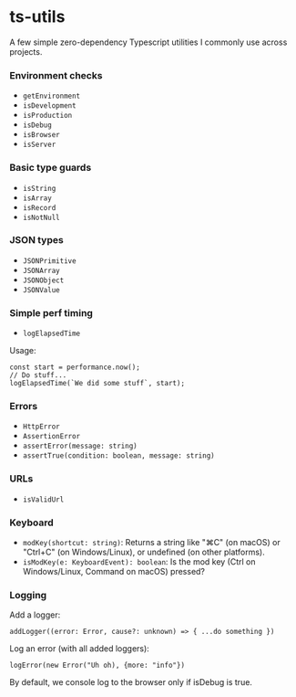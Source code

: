 # ts-utils

A few simple zero-dependency Typescript utilities I commonly use across projects.

### Environment checks

- `getEnvironment`
- `isDevelopment`
- `isProduction`
- `isDebug`
- `isBrowser`
- `isServer`

### Basic type guards

- `isString`
- `isArray`
- `isRecord`
- `isNotNull`

### JSON types

- `JSONPrimitive`
- `JSONArray`
- `JSONObject`
- `JSONValue`

### Simple perf timing

- `logElapsedTime`

Usage:

```
const start = performance.now();
// Do stuff...
logElapsedTime(`We did some stuff`, start);
```

### Errors

- `HttpError`
- `AssertionError`
- `assertError(message: string)`
- `assertTrue(condition: boolean, message: string)`

### URLs

- `isValidUrl`

### Keyboard

- `modKey(shortcut: string)`: Returns a string like "⌘C" (on macOS) or "Ctrl+C" (on Windows/Linux), or undefined (on other platforms).
- `isModKey(e: KeyboardEvent): boolean`: Is the mod key (Ctrl on Windows/Linux, Command on macOS) pressed?

### Logging

Add a logger:

```
addLogger((error: Error, cause?: unknown) => { ...do something })
```

Log an error (with all added loggers):

```
logError(new Error("Uh oh), {more: "info"})
```

By default, we console log to the browser only if isDebug is true.
